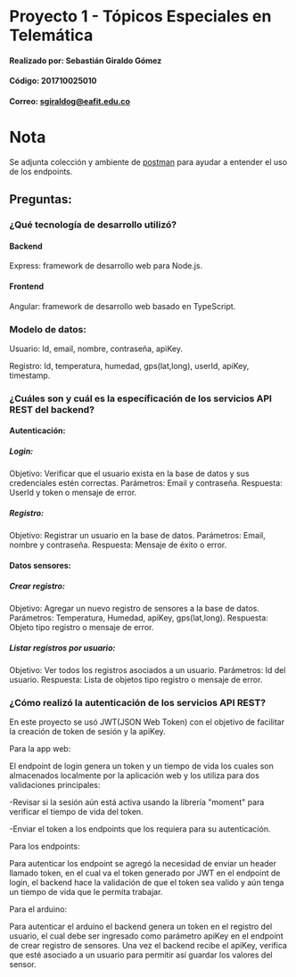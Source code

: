 # Proyecto 1 - Tópicos Especiales en Telemática

#### Realizado por: Sebastián Giraldo Gómez
#### Código: 201710025010
#### Correo: sgiraldog@eafit.edu.co


# Nota
Se adjunta colección y ambiente de [postman](./postman/) para ayudar a entender el uso de los endpoints.


## Preguntas:

### ¿Qué tecnología de desarrollo utilizó?

#### Backend
Express: framework de desarrollo web para Node.js.

#### Frontend
Angular: framework de desarrollo web basado en TypeScript.

### Modelo de datos:

Usuario: Id, email, nombre, contraseña, apiKey.

Registro: Id, temperatura, humedad, gps(lat,long), userId, apiKey, timestamp.

### ¿Cuáles son y cuál es la específicación de los servicios API REST del backend?

#### Autenticación:

##### Login:
Objetivo: Verificar que el usuario exista en la base de datos y sus credenciales estén correctas.
Parámetros: Email y contraseña.
Respuesta: UserId y token o mensaje de error.

##### Registro:
Objetivo: Registrar un usuario en la base de datos.
Parámetros: Email, nombre y contraseña.
Respuesta: Mensaje de éxito o error.


#### Datos sensores:

##### Crear registro:
Objetivo: Agregar un nuevo registro de sensores a la base de datos.
Parámetros: Temperatura, Humedad, apiKey, gps(lat,long).
Respuesta: Objeto tipo registro o mensaje de error.

##### Listar registros por usuario:
Objetivo: Ver todos los registros asociados a un usuario.
Parámetros: Id del usuario.
Respuesta: Lista de objetos tipo registro o mensaje de error.


### ¿Cómo realizó la autenticación de los servicios API REST?
En este proyecto se usó JWT(JSON Web Token) con el objetivo de facilitar la creación de token de sesión y la apiKey.

Para la app web:

El endpoint de login genera un token y un tiempo de vida los cuales son almacenados localmente por la aplicación web y los utiliza para dos validaciones principales:

-Revisar si la sesión aún está activa usando la librería "moment" para verificar el tiempo de vida del token.

-Enviar el token a los endpoints que los requiera para su autenticación.

Para los endpoints:

Para autenticar los endpoint se agregó la necesidad de enviar un header llamado token, en el cual va el token generado por JWT en el endpoint de login, el backend hace la validación de que el token sea valido y aún tenga un tiempo de vida que le permita trabajar.


Para el arduino:

Para autenticar el arduino el backend genera un token en el registro del usuario, el cual debe ser ingresado como parámetro apiKey en el endpoint de crear registro de sensores. Una vez el backend recibe el apiKey, verifica que esté asociado a un usuario para permitir así guardar los valores del sensor.






